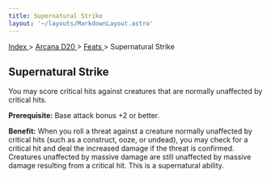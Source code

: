 ```yaml
---
title: Supernatural Strike
layout: '~/layouts/MarkdownLayout.astro'
---
```


[ Index ](/) > [ Arcana D20 ](/arcana.d20.srd) > [ Feats ](/arcana.d20.srd/feats) > Supernatural Strike

##  Supernatural Strike

You may score critical hits against creatures that are normally unaffected by
critical hits.

**Prerequisite:** Base attack bonus +2 or better.

**Benefit:** When you roll a threat against a creature normally unaffected by
critical hits (such as a construct, ooze, or undead), you may check for a
critical hit and deal the increased damage if the threat is confirmed.
Creatures unaffected by massive damage are still unaffected by massive damage
resulting from a critical hit. This is a supernatural ability.

